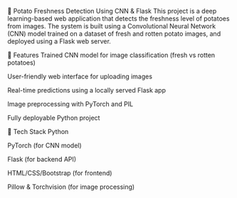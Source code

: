 🥔 Potato Freshness Detection Using CNN & Flask
This project is a deep learning-based web application that detects the freshness level of potatoes from images. The system is built using a Convolutional Neural Network (CNN) model trained on a dataset of fresh and rotten potato images, and deployed using a Flask web server.

🚀 Features
Trained CNN model for image classification (fresh vs rotten potatoes)

User-friendly web interface for uploading images

Real-time predictions using a locally served Flask app

Image preprocessing with PyTorch and PIL

Fully deployable Python project

🧠 Tech Stack
Python

PyTorch (for CNN model)

Flask (for backend API)

HTML/CSS/Bootstrap (for frontend)

Pillow & Torchvision (for image processing)
